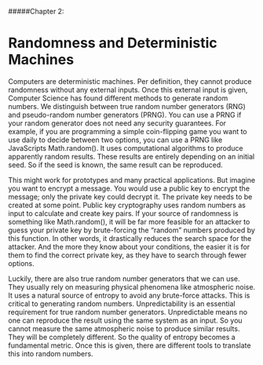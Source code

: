 #####Chapter 2:

# Randomness and Deterministic Machines

Computers are deterministic machines. Per definition, they cannot produce randomness without any external inputs. Once this external input is given, Computer Science has found different methods to generate random numbers. We distinguish between true random number generators (RNG) and pseudo-random number generators (PRNG). You can use a PRNG if your random generator does not need any security guarantees. For example, if you are programming a simple coin-flipping game you want to use daily to decide between two options, you can use a PRNG like JavaScripts Math.random(). It uses computational algorithms to produce apparently random results. These results are entirely depending on an initial seed. So if the seed is known, the same result can be reproduced.

This might work for prototypes and many practical applications. But imagine you want to encrypt a message. You would use a public key to encrypt the message; only the private key could decrypt it. The private key needs to be created at some point. Public key cryptography uses random numbers as input to calculate and create key pairs. If your source of randomness is something like Math.random(), it will be far more feasible for an attacker to guess your private key by brute-forcing the “random” numbers produced by this function. In other words, it drastically reduces the search space for the attacker. And the more they know about your conditions, the easier it is for them to find the correct private key, as they have to search through fewer options.

Luckily, there are also true random number generators that we can use. They usually rely on measuring physical phenomena like atmospheric noise. It uses a natural source of entropy to avoid any brute-force attacks. This is critical to generating random numbers. Unpredictability is an essential requirement for true random number generators. Unpredictable means no one can reproduce the result using the same system as an input. So you cannot measure the same atmospheric noise to produce similar results. They will be completely different. So the quality of entropy becomes a fundamental metric. Once this is given, there are different tools to translate this into random numbers.
